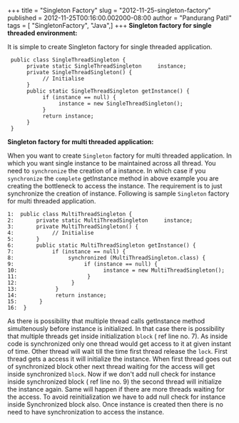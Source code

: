 +++
title = "Singleton Factory"
slug = "2012-11-25-singleton-factory"
published = 2012-11-25T00:16:00.002000-08:00
author = "Pandurang Patil"
tags = [ "SingletonFactory", "Java",]
+++
**Singleton factory for single threaded environment:**  
  
It is simple to create Singleton factory for single threaded application.  
  

     public class SingleThreadSingleton {  
          private static SingleThreadSingleton     instance;  
          private SingleThreadSingleton() {  
               // Initialise  
          }  
          public static SingleThreadSingleton getInstance() {  
               if (instance == null) {  
                    instance = new SingleThreadSingleton();  
               }  
               return instance;  
          }  
     }  

  
**Singleton factory for multi threaded application:**  
  
When you want to create `Singleton` factory for multi threaded application. In which you want single instance to be maintained across all thread. You need to `synchronize` the creation of a instance. In which
case if you `synchronize` the `complete` getInstance method in above example you are creating the bottleneck to access the instance. The requirement is to just synchronize the creation of instance. Following is sample `Singleton` factory for multi threaded application.  
  

    1:  public class MultiThreadSingleton {  
    2:       private static MultiThreadSingleton     instance;  
    3:       private MultiThreadSingleton() {  
    4:            // Initialise  
    5:       }  
    6:       public static MultiThreadSingleton getInstance() {  
    7:            if (instance == null) {  
    8:                 synchronized (MultiThreadSingleton.class) {  
    9:                      if (instance == null) {  
    10:                           instance = new MultiThreadSingleton();  
    11:                      }  
    12:                 }  
    13:            }  
    14:            return instance;  
    15:       }  
    16:  }  

  
As there is possibility that multiple thread calls getInstance method simultenously before instance is initialized. In that case there is possibility that multiple threads get inside initialization `block` ( ref line no. 7). As inside code is synchronized only one thread would get access to it at given instant of time. Other thread will wait till the time first thread release the `lock`. First thread gets a access it will initialize the instance. When first thread goes out of synchronized block other next thread waiting for the access will get inside synchronized `block`. Now if we don't add null check for instance inside synchronized block ( ref line no. 9) the second thread will initialize the instance again. Same will happen if there are more threads waiting for the access. To avoid reinitialization we have to add null check for instance inside Synchronized block also. Once instance is created then there is no need to have synchronization to access the instance.
